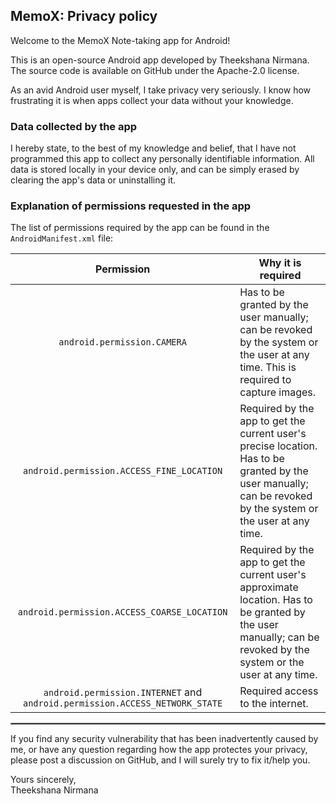 ## MemoX: Privacy policy

Welcome to the MemoX Note-taking app for Android!

This is an open-source Android app developed by Theekshana Nirmana. The source code is available on GitHub under the Apache-2.0 license.

As an avid Android user myself, I take privacy very seriously.
I know how frustrating it is when apps collect your data without your knowledge.

### Data collected by the app

I hereby state, to the best of my knowledge and belief, that I have not programmed this app to collect any personally identifiable information. All data is stored locally in your device only, and can be simply erased by clearing the app's data or uninstalling it.

### Explanation of permissions requested in the app

The list of permissions required by the app can be found in the `AndroidManifest.xml` file:
<br/>

|                                               Permission                                               | Why it is required                                                                                                                                                                                                                                   |
|:------------------------------------------------------------------------------------------------------:|------------------------------------------------------------------------------------------------------------------------------------------------------------------------------------------------------------------------------------------------------|
| `android.permission.CAMERA` | Has to be granted by the user manually; can be revoked by the system or the user at any time. This is required to capture images. |
| `android.permission.ACCESS_FINE_LOCATION` | Required by the app to get the current user's precise location. Has to be granted by the user manually; can be revoked by the system or the user at any time. |
| `android.permission.ACCESS_COARSE_LOCATION` | Required by the app to get the current user's approximate location. Has to be granted by the user manually; can be revoked by the system or the user at any time. |
| `android.permission.INTERNET` and `android.permission.ACCESS_NETWORK_STATE` | Required access to the internet. |

 <hr style="border:1px solid gray">

If you find any security vulnerability that has been inadvertently caused by me, or have any question regarding how the app protectes your privacy, please post a discussion on GitHub, and I will surely try to fix it/help you.

Yours sincerely,  
Theekshana Nirmana

